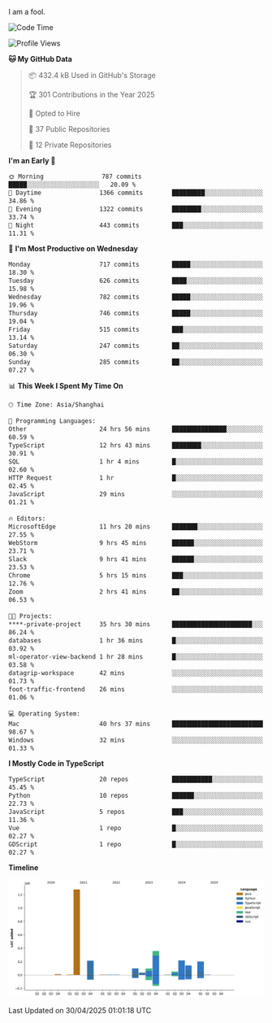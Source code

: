 I am a fool.

<!--START_SECTION:waka-->
![Code Time](http://img.shields.io/badge/Code%20Time-2%2C958%20hrs%2038%20mins-blue)

![Profile Views](http://img.shields.io/badge/Profile%20Views-3-blue)

**🐱 My GitHub Data** 

> 📦 432.4 kB Used in GitHub's Storage 
 > 
> 🏆 301 Contributions in the Year 2025
 > 
> 💼 Opted to Hire
 > 
> 📜 37 Public Repositories 
 > 
> 🔑 12 Private Repositories 
 > 
**I'm an Early 🐤** 

```text
🌞 Morning                787 commits         █████░░░░░░░░░░░░░░░░░░░░   20.09 % 
🌆 Daytime                1366 commits        █████████░░░░░░░░░░░░░░░░   34.86 % 
🌃 Evening                1322 commits        ████████░░░░░░░░░░░░░░░░░   33.74 % 
🌙 Night                  443 commits         ███░░░░░░░░░░░░░░░░░░░░░░   11.31 % 
```
📅 **I'm Most Productive on Wednesday** 

```text
Monday                   717 commits         █████░░░░░░░░░░░░░░░░░░░░   18.30 % 
Tuesday                  626 commits         ████░░░░░░░░░░░░░░░░░░░░░   15.98 % 
Wednesday                782 commits         █████░░░░░░░░░░░░░░░░░░░░   19.96 % 
Thursday                 746 commits         █████░░░░░░░░░░░░░░░░░░░░   19.04 % 
Friday                   515 commits         ███░░░░░░░░░░░░░░░░░░░░░░   13.14 % 
Saturday                 247 commits         ██░░░░░░░░░░░░░░░░░░░░░░░   06.30 % 
Sunday                   285 commits         ██░░░░░░░░░░░░░░░░░░░░░░░   07.27 % 
```


📊 **This Week I Spent My Time On** 

```text
🕑︎ Time Zone: Asia/Shanghai

💬 Programming Languages: 
Other                    24 hrs 56 mins      ███████████████░░░░░░░░░░   60.59 % 
TypeScript               12 hrs 43 mins      ████████░░░░░░░░░░░░░░░░░   30.91 % 
SQL                      1 hr 4 mins         █░░░░░░░░░░░░░░░░░░░░░░░░   02.60 % 
HTTP Request             1 hr                █░░░░░░░░░░░░░░░░░░░░░░░░   02.45 % 
JavaScript               29 mins             ░░░░░░░░░░░░░░░░░░░░░░░░░   01.21 % 

🔥 Editors: 
MicrosoftEdge            11 hrs 20 mins      ███████░░░░░░░░░░░░░░░░░░   27.55 % 
WebStorm                 9 hrs 45 mins       ██████░░░░░░░░░░░░░░░░░░░   23.71 % 
Slack                    9 hrs 41 mins       ██████░░░░░░░░░░░░░░░░░░░   23.53 % 
Chrome                   5 hrs 15 mins       ███░░░░░░░░░░░░░░░░░░░░░░   12.76 % 
Zoom                     2 hrs 41 mins       ██░░░░░░░░░░░░░░░░░░░░░░░   06.53 % 

🐱‍💻 Projects: 
****-private-project     35 hrs 30 mins      ██████████████████████░░░   86.24 % 
databases                1 hr 36 mins        █░░░░░░░░░░░░░░░░░░░░░░░░   03.92 % 
ml-operator-view-backend 1 hr 28 mins        █░░░░░░░░░░░░░░░░░░░░░░░░   03.58 % 
datagrip-workspace       42 mins             ░░░░░░░░░░░░░░░░░░░░░░░░░   01.73 % 
foot-traffic-frontend    26 mins             ░░░░░░░░░░░░░░░░░░░░░░░░░   01.06 % 

💻 Operating System: 
Mac                      40 hrs 37 mins      █████████████████████████   98.67 % 
Windows                  32 mins             ░░░░░░░░░░░░░░░░░░░░░░░░░   01.33 % 
```

**I Mostly Code in TypeScript** 

```text
TypeScript               20 repos            ███████████░░░░░░░░░░░░░░   45.45 % 
Python                   10 repos            ██████░░░░░░░░░░░░░░░░░░░   22.73 % 
JavaScript               5 repos             ███░░░░░░░░░░░░░░░░░░░░░░   11.36 % 
Vue                      1 repo              █░░░░░░░░░░░░░░░░░░░░░░░░   02.27 % 
GDScript                 1 repo              █░░░░░░░░░░░░░░░░░░░░░░░░   02.27 % 
```



**Timeline**

![Lines of Code chart](https://raw.githubusercontent.com/VeejaLiu/VeejaLiu/master/assets/bar_graph.png)


 Last Updated on 30/04/2025 01:01:18 UTC
<!--END_SECTION:waka-->
